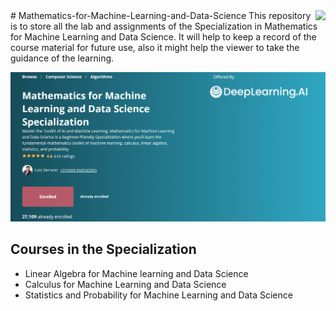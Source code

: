 <img src="https://github.com/farhanzafrani/Mathematics-for-Machine-Learning-and-Data-Science/blob/main/Images/icon.png" align="right" />
# Mathematics-for-Machine-Learning-and-Data-Science
This repository is to store all the lab and assignments of the Specialization in Mathematics for Machine Learning and Data Science. It will help to keep a record of the course material for future use, also it might help the viewer to take the guidance of the learning.

![Specialization](https://github.com/farhanzafrani/Mathematics-for-Machine-Learning-and-Data-Science/blob/main/Images/MM.png)
## Courses in the Specialization
- Linear Algebra for Machine learning and Data Science
- Calculus for Machine Learning and Data Science
- Statistics and Probability for Machine Learning and Data Science
